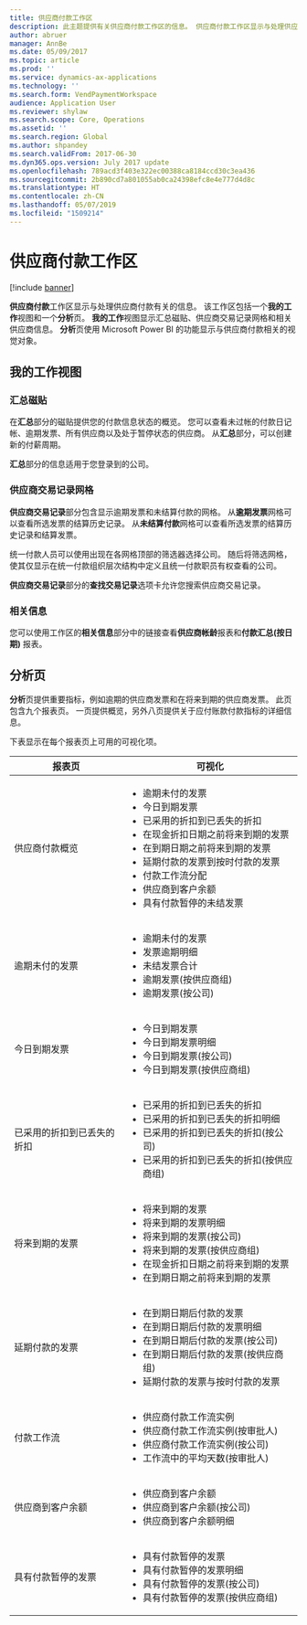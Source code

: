 ```yaml
---
title: 供应商付款工作区
description: 此主题提供有关供应商付款工作区的信息。 供应商付款工作区显示与处理供应商付款有关的信息。
author: abruer
manager: AnnBe
ms.date: 05/09/2017
ms.topic: article
ms.prod: ''
ms.service: dynamics-ax-applications
ms.technology: ''
ms.search.form: VendPaymentWorkspace
audience: Application User
ms.reviewer: shylaw
ms.search.scope: Core, Operations
ms.assetid: ''
ms.search.region: Global
ms.author: shpandey
ms.search.validFrom: 2017-06-30
ms.dyn365.ops.version: July 2017 update
ms.openlocfilehash: 789acd3f403e322ec00388ca8184ccd30c3ea436
ms.sourcegitcommit: 2b890cd7a801055ab0ca24398efc8e4e777d4d8c
ms.translationtype: HT
ms.contentlocale: zh-CN
ms.lasthandoff: 05/07/2019
ms.locfileid: "1509214"
---
```

# <a name="vendor-payments-workspace"></a>供应商付款工作区

[!include [banner](../includes/banner.md)]

**供应商付款**工作区显示与处理供应商付款有关的信息。 该工作区包括一个**我的工作**视图和一个**分析**页。 **我的工作**视图显示汇总磁贴、供应商交易记录网格和相关供应商信息。 **分析**页使用 Microsoft Power BI 的功能显示与供应商付款相关的视觉对象。

## <a name="my-work-view"></a>我的工作视图

### <a name="summary-tiles"></a>汇总磁贴

在**汇总**部分的磁贴提供您的付款信息状态的概览。 您可以查看未过帐的付款日记帐、逾期发票、所有供应商以及处于暂停状态的供应商。 从**汇总**部分，可以创建新的付薪周期。

**汇总**部分的信息适用于您登录到的公司。

### <a name="vendor-transactions-grids"></a>供应商交易记录网格

**供应商交易记录**部分包含显示逾期发票和未结算付款的网格。 从**逾期发票**网格可以查看所选发票的结算历史记录。 从**未结算付款**网格可以查看所选发票的结算历史记录和结算发票。

统一付款人员可以使用出现在各网格顶部的筛选器选择公司。 随后将筛选网格，使其仅显示在统一付款组织层次结构中定义且统一付款职员有权查看的公司。

**供应商交易记录**部分的**查找交易记录**选项卡允许您搜索供应商交易记录。

### <a name="related-information"></a>相关信息

您可以使用工作区的**相关信息**部分中的链接查看**供应商帐龄**报表和**付款汇总(按日期)** 报表。

## <a name="analytics-page"></a>分析页

**分析**页提供重要指标，例如逾期的供应商发票和在将来到期的供应商发票。 此页包含九个报表页。 一页提供概览，另外八页提供关于应付账款付款指标的详细信息。

下表显示在每个报表页上可用的可视化项。


|            报表页            |                                                                                                                                                                                可视化                                                                                                                                                                                |
|-----------------------------------|-----------------------------------------------------------------------------------------------------------------------------------------------------------------------------------------------------------------------------------------------------------------------------------------------------------------------------------------------------------------------------|
|     供应商付款概览      | <ul><li>逾期未付的发票</li><li>今日到期发票</li><li>已采用的折扣到已丢失的折扣</li><li>在现金折扣日期之前将来到期的发票</li><li>在到期日期之前将来到期的发票</li><li>延期付款的发票到按时付款的发票</li><li>付款工作流分配</li><li>供应商到客户余额</li><li>具有付款暂停的未结发票</li></ul> |
|         逾期未付的发票         |                                                                                             <ul><li>逾期未付的发票</li><li>发票逾期明细</li><li>未结发票合计</li><li>逾期发票(按供应商组)</li><li>逾期发票(按公司)</li></ul>                                                                                              |
|        今日到期发票         |                                                                                                         <ul><li>今日到期发票</li><li>今日到期发票明细</li><li>今日到期发票(按公司)</li><li>今日到期发票(按供应商组)</li></ul>                                                                                                          |
| 已采用的折扣到已丢失的折扣 |                                                                             <ul><li>已采用的折扣到已丢失的折扣</li><li>已采用的折扣到已丢失的折扣明细</li><li>已采用的折扣到已丢失的折扣(按公司)</li><li>已采用的折扣到已丢失的折扣(按供应商组)</li></ul>                                                                              |
|      将来到期的发票       |                                                 <ul><li>将来到期的发票</li><li>将来到期的发票明细</li><li>将来到期的发票(按公司)</li><li>将来到期的发票(按供应商组)</li><li>在现金折扣日期之前将来到期的发票</li><li>在到期日期之前将来到期的发票</li></ul>                                                  |
|        延期付款的发票         |                                                         <ul><li>在到期日期后付款的发票</li><li>在到期日期后付款的发票明细</li><li>在到期日期后付款的发票(按公司)</li><li>在到期日期后付款的发票(按供应商组)</li><li>延期付款的发票与按时付款的发票</li></ul>                                                          |
|         付款工作流          |                                                                                <ul><li>供应商付款工作流实例</li><li>供应商付款工作流实例(按审批人)</li><li>供应商付款工作流实例(按公司)</li><li>工作流中的平均天数(按审批人)</li></ul>                                                                                |
|    供应商到客户余额     |                                                                                                                   <ul><li>供应商到客户余额</li><li>供应商到客户余额(按公司)</li><li>供应商到客户余额明细</li></ul>                                                                                                                    |
|    具有付款暂停的发票     |                                                                                         <ul><li>具有付款暂停的发票</li><li>具有付款暂停的发票明细</li><li>具有付款暂停的发票(按公司)</li><li>具有付款暂停的发票(按供应商组)</li></ul>                                                                                          |

